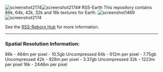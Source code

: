 ![screenshot2174](https://github.com/RSS-Reborn/RSS-Earth/assets/77298148/e6188739-a507-41b7-8260-b663badfc199)![screenshot2174](https://github.com/RSS-Reborn/RSS-Earth/assets/77298148/20363b3d-a135-4885-9acc-14e9c12bc66c)# RSS-Earth
This repository contains 86k, 64k, 42k, 32k and 16k textures for Earth.
![screenshot1469](https://github.com/RSS-Reborn/RSS-Earth/assets/77298148/0e1fa5e8-b1bd-47ef-9d68-69983f221c4f)
![screenshot2174](https://github.com/RSS-Reborn/RSS-Earth/assets/77298148/2523f5dc-fcb0-4e75-ac2c-31bab5c4ef99)


See the [RSS-Reborn Hub](https://github.com/RSS-Reborn/RSS-Reborn) for more information.

---

### Spatial Resolution Information:

86k - 464m per pixel - 10.5gb Uncompressed
64k - 612m per pixel - 7.75gb Uncompressed
42k - 928m per pixel - 3.37gb Uncompressed
32k - 1223m per pixel
16k - 2446m per pixel

